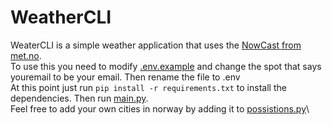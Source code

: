 # WeatherCLI
WeaterCLI is a simple weather application that uses the [NowCast from met.no](https://api.met.no/weatherapi/nowcast/2.0/documentation). \
To use this you need to modify [.env.example](https://github.com/Lyxminxx/weatherCLI/blob/master/.env.example) and change the spot that says youremail to be your email. Then rename the file to .env\
At this point just run ```pip install -r requirements.txt``` to install the dependencies. Then run [main.py](https://github.com/Lyxminxx/weatherCLI/blob/master/main.py).\
Feel free to add your own cities in norway by adding it to [possistions.py](https://github.com/Lyxminxx/weatherCLI/blob/master/possistions.py)\
